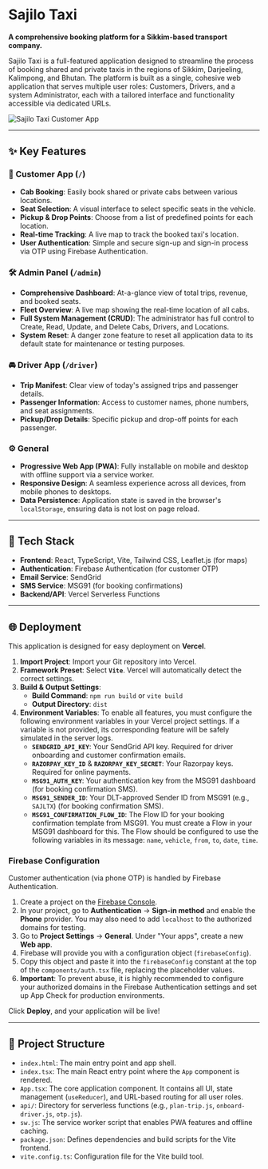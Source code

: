 # Sajilo Taxi

**A comprehensive booking platform for a Sikkim-based transport company.**

Sajilo Taxi is a full-featured application designed to streamline the process of booking shared and private taxis in the regions of Sikkim, Darjeeling, Kalimpong, and Bhutan. The platform is built as a single, cohesive web application that serves multiple user roles: Customers, Drivers, and a system Administrator, each with a tailored interface and functionality accessible via dedicated URLs.

![Sajilo Taxi Customer App](https://storage.googleapis.com/project-screenshots/sajilo-taxi-screenshot.png)

---

## ✨ Key Features

### 👤 Customer App (`/`)
- **Cab Booking**: Easily book shared or private cabs between various locations.
- **Seat Selection**: A visual interface to select specific seats in the vehicle.
- **Pickup & Drop Points**: Choose from a list of predefined points for each location.
- **Real-time Tracking**: A live map to track the booked taxi's location.
- **User Authentication**: Simple and secure sign-up and sign-in process via OTP using Firebase Authentication.

### 🛠️ Admin Panel (`/admin`)
- **Comprehensive Dashboard**: At-a-glance view of total trips, revenue, and booked seats.
- **Fleet Overview**: A live map showing the real-time location of all cabs.
- **Full System Management (CRUD)**: The administrator has full control to Create, Read, Update, and Delete Cabs, Drivers, and Locations.
- **System Reset**: A danger zone feature to reset all application data to its default state for maintenance or testing purposes.

### 🚘 Driver App (`/driver`)
- **Trip Manifest**: Clear view of today's assigned trips and passenger details.
- **Passenger Information**: Access to customer names, phone numbers, and seat assignments.
- **Pickup/Drop Details**: Specific pickup and drop-off points for each passenger.

### ⚙️ General
- **Progressive Web App (PWA)**: Fully installable on mobile and desktop with offline support via a service worker.
- **Responsive Design**: A seamless experience across all devices, from mobile phones to desktops.
- **Data Persistence**: Application state is saved in the browser's `localStorage`, ensuring data is not lost on page reload.

---

## 🚀 Tech Stack

- **Frontend**: React, TypeScript, Vite, Tailwind CSS, Leaflet.js (for maps)
- **Authentication**: Firebase Authentication (for customer OTP)
- **Email Service**: SendGrid
- **SMS Service**: MSG91 (for booking confirmations)
- **Backend/API**: Vercel Serverless Functions

---

## 🌐 Deployment

This application is designed for easy deployment on **Vercel**.

1.  **Import Project**: Import your Git repository into Vercel.
2.  **Framework Preset**: Select **`Vite`**. Vercel will automatically detect the correct settings.
3.  **Build & Output Settings**:
    - **Build Command**: `npm run build` or `vite build`
    - **Output Directory**: `dist`
4.  **Environment Variables**: To enable all features, you must configure the following environment variables in your Vercel project settings. If a variable is not provided, its corresponding feature will be safely simulated in the server logs.
    - **`SENDGRID_API_KEY`**: Your SendGrid API key. Required for driver onboarding and customer confirmation emails.
    - **`RAZORPAY_KEY_ID`** & **`RAZORPAY_KEY_SECRET`**: Your Razorpay keys. Required for online payments.
    - **`MSG91_AUTH_KEY`**: Your authentication key from the MSG91 dashboard (for booking confirmation SMS).
    - **`MSG91_SENDER_ID`**: Your DLT-approved Sender ID from MSG91 (e.g., `SAJLTX`) (for booking confirmation SMS).
    - **`MSG91_CONFIRMATION_FLOW_ID`**: The Flow ID for your booking confirmation template from MSG91. You must create a Flow in your MSG91 dashboard for this. The Flow should be configured to use the following variables in its message: `name`, `vehicle`, `from`, `to`, `date`, `time`.

### Firebase Configuration

Customer authentication (via phone OTP) is handled by Firebase Authentication.

1.  Create a project on the [Firebase Console](https://console.firebase.google.com/).
2.  In your project, go to **Authentication** -> **Sign-in method** and enable the **Phone** provider. You may also need to add `localhost` to the authorized domains for testing.
3.  Go to **Project Settings** -> **General**. Under "Your apps", create a new **Web app**.
4.  Firebase will provide you with a configuration object (`firebaseConfig`).
5.  Copy this object and paste it into the `firebaseConfig` constant at the top of the `components/auth.tsx` file, replacing the placeholder values.
6.  **Important**: To prevent abuse, it is highly recommended to configure your authorized domains in the Firebase Authentication settings and set up App Check for production environments.

Click **Deploy**, and your application will be live!

---

## 📂 Project Structure

-   `index.html`: The main entry point and app shell.
-   `index.tsx`: The main React entry point where the `App` component is rendered.
-   `App.tsx`: The core application component. It contains all UI, state management (`useReducer`), and URL-based routing for all user roles.
-   `api/`: Directory for serverless functions (e.g., `plan-trip.js`, `onboard-driver.js`, `otp.js`).
-   `sw.js`: The service worker script that enables PWA features and offline caching.
-   `package.json`: Defines dependencies and build scripts for the Vite frontend.
-   `vite.config.ts`: Configuration file for the Vite build tool.